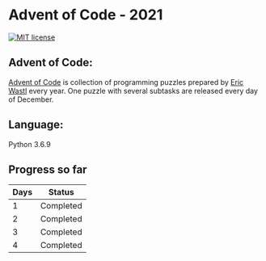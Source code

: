 # Advent of Code - 2021

[![MIT license](https://img.shields.io/badge/License-MIT-blue.svg)](https://opensource.org/licenses/MIT)


## Advent of Code:
[Advent of Code](http://adventofcode.com) is collection of programming puzzles prepared by [Eric Wastl](https://twitter.com/ericwastl) every year. One puzzle with several subtasks are released every day of December. 

## Language:
Python 3.6.9

## Progress so far

| Days | Status |
| --- | --- |
| 1 | Completed |
| 2 | Completed |
| 3 | Completed |
|4|Completed|
